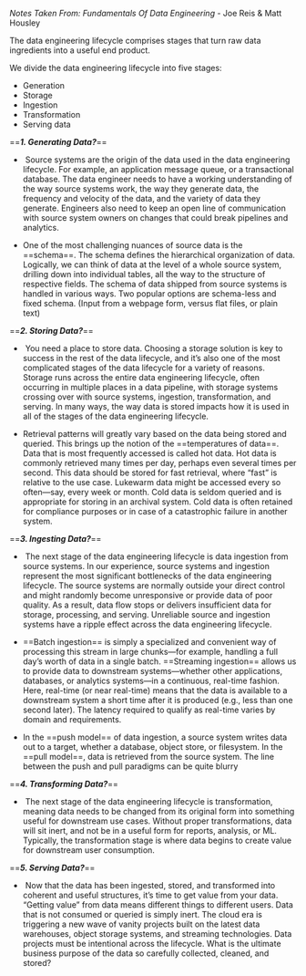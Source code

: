 *Notes Taken From: Fundamentals Of Data Engineering* - Joe Reis & Matt Housley

The data engineering lifecycle comprises stages that turn raw data ingredients into a useful end product. 

We divide the data engineering lifecycle into five stages:
- Generation
- Storage
- Ingestion
- Transformation
- Serving data

==***1. Generating Data?***==
-  Source systems are the origin of the data used in the data engineering lifecycle. For example, an application message queue, or a transactional database. The data engineer needs to have a working understanding of the way source systems work, the way they generate data, the frequency and velocity of the data, and the variety of data they generate. Engineers also need to keep an open line of communication with source system owners on changes that could break pipelines and analytics. 

- One of the most challenging nuances of source data is the ==schema==. The schema defines the hierarchical organization of data. Logically, we can think of data at the level of a whole source system, drilling down into individual tables, all the way to the structure of respective fields. The schema of data shipped from source systems is handled in various ways. Two popular options are schema-less and fixed schema. (Input from a webpage form, versus flat files, or plain text)

==***2. Storing Data?***==
-  You need a place to store data. Choosing a storage solution is key to success in the rest of the data lifecycle, and it’s also one of the most complicated stages of the data lifecycle for a variety of reasons. Storage runs across the entire data engineering lifecycle, often occurring in multiple places in a data pipeline, with storage systems crossing over with source systems, ingestion, transformation, and serving. In many ways, the way data is stored impacts how it is used in all of the stages of the data engineering lifecycle.

- Retrieval patterns will greatly vary based on the data being stored and queried. This brings up the notion of the ==temperatures of data==. Data that is most frequently accessed is called hot data. Hot data is commonly retrieved many times per day, perhaps even several times per second. This data should be stored for fast retrieval, where “fast” is relative to the use case. Lukewarm data might be accessed every so often—say, every week or month. Cold data is seldom queried and is appropriate for storing in an archival system. Cold data is often retained for compliance purposes or in case of a catastrophic failure in another system. 

==***3. Ingesting Data?***==
-  The next stage of the data engineering lifecycle is data ingestion from source systems. In our experience, source systems and ingestion represent the most significant bottlenecks of the data engineering lifecycle. The source systems are normally outside your direct control and might randomly become unresponsive or provide data of poor quality. As a result, data flow stops or delivers insufficient data for storage, processing, and serving. Unreliable source and ingestion systems have a ripple effect across the data engineering lifecycle. 

- ==Batch ingestion== is simply a specialized and convenient way of processing this stream in large chunks—for example, handling a full day’s worth of data in a single batch. ==Streaming ingestion== allows us to provide data to downstream systems—whether other applications, databases, or analytics systems—in a continuous, real-time fashion. Here, real-time (or near real-time) means that the data is available to a downstream system a short time after it is produced (e.g., less than one second later). The latency required to qualify as real-time varies by domain and requirements.

- In the ==push model== of data ingestion, a source system writes data out to a target, whether a database, object store, or filesystem. In the ==pull model==, data is retrieved from the source system. The line between the push and pull paradigms can be quite blurry

==***4. Transforming Data?***==
-  The next stage of the data engineering lifecycle is transformation, meaning data needs to be changed from its original form into something useful for downstream use cases. Without proper transformations, data will sit inert, and not be in a useful form for reports, analysis, or ML. Typically, the transformation stage is where data begins to create value for downstream user consumption.

==***5. Serving Data?***==
-  Now that the data has been ingested, stored, and transformed into coherent and useful structures, it’s time to get value from your data. “Getting value” from data means different things to different users. Data that is not consumed or queried is simply inert. The cloud era is triggering a new wave of vanity projects built on the latest data warehouses, object storage systems, and streaming technologies. Data projects must be intentional across the lifecycle. What is the ultimate business purpose of the data so carefully collected, cleaned, and stored?